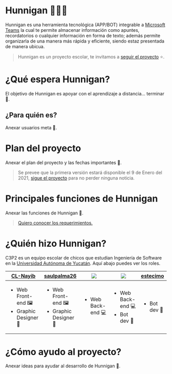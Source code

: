 # Hunnigan ✍🏼🤖

Hunnigan es una herramienta tecnológica (APP/BOT) integrable a [Microsoft Teams](https://www.microsoft.com/es-mx/microsoft-365/microsoft-teams/group-chat-software) la cual te permite almacenar información como apuntes, recordatorios o cualquier información en forma de texto; además permite organizarla de una manera más rápida y eficiente, siendo estaz presentada de manera ubicua.

> Hunnigan es un proyecto escolar, te invitamos a [seguir el proyecto](https://github.com/user/repository/subscription) ⭐.

# ¿Qué espera Hunnigan?

El objetivo de Hunnigan es apoyar con el aprendizaje a distancia... terminar 🤠.

## ¿Para quién es?

Anexar usuarios meta 🤠.

# Plan del proyecto

Anexar el plan del proyecto y las fechas importantes 🤠.


> Se prevee que la primera versión estará disponible el 9 de Enero del 2021, [sigue el proyecto](https://github.com/Antonio-Cituk/Hunnigan/subscription) para no perder ninguna noticia.

# Principales funciones de Hunnigan

Anexar las funciones de Hunnigan 🤠.

> [Quiero conocer los requerimientos.](./Docs/requerimientos.md)

# ¿Quién hizo Hunnigan?

C3P2 es un equipo escolar de chicos que estudian Ingeniería de Software en la [Universidad Autónoma de Yucatán](https://www.uady.mx/). Aquí abajo puedes ver los roles.

|[CL-Nayib](https://github.com/CL-Nayib)|[saulpalma26](https://github.com/saulpalma26)|[![](https://github.com/erikpsanchez.png?size=50)](https://github.com/erikpsanchez)|[![](https://github.com/Antonio-Cituk.png?size=50)](https://github.com/Antonio-Cituk)|[estecimo](https://github.com/estecimo)|
|---|---|---|---|---|
|<ul><li>Web Front-end 🖼</li><li>Graphic Designer 🎨</li></ul>|<ul><li>Web Front-end 🖼</li><li>Graphic Designer 🎨</li></ul>|<ul><li>Web Back-end 💻</li></ul>|<ul><li>Web Back-end 💻</li><li>Bot dev 🤖</li></ul>|<ul><li>Bot dev 🤖</li></ul>|

# ¿Cómo ayudo al proyecto?

Anexar ideas para ayudar al desarrollo de Hunnigan 🤠.